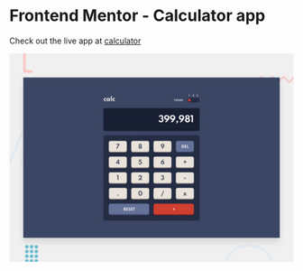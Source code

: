 # Frontend Mentor - Calculator app

Check out the live app at [calculator](https://n1ck47.github.io/frontend-mentor-calculator/)

![Design preview for the Calculator app coding challenge](./design/desktop-preview.jpg)
